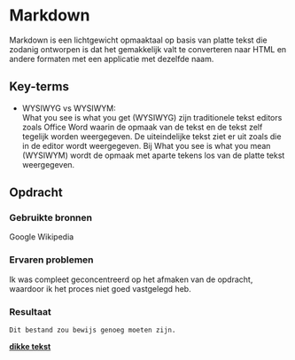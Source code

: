 # Markdown
Markdown is een lichtgewicht opmaaktaal op basis van platte tekst die zodanig ontworpen is dat het gemakkelijk valt te 
converteren naar HTML en andere formaten met een applicatie met dezelfde naam.

## Key-terms
- WYSIWYG vs WYSIWYM:  
What you see is what you get (WYSIWYG) zijn traditionele tekst editors zoals Office Word waarin de opmaak van de tekst 
en de tekst zelf tegelijk worden weergegeven. De uiteindelijke tekst ziet er uit zoals die in de editor wordt weergegeven. 
Bij What you see is what you mean (WYSIWYM) wordt de opmaak met aparte tekens los van de platte tekst weergegeven.

## Opdracht
### Gebruikte bronnen
Google
Wikipedia

### Ervaren problemen
Ik was compleet geconcentreerd op het afmaken van de opdracht, waardoor ik het proces niet goed vastgelegd heb.

### Resultaat
```
Dit bestand zou bewijs genoeg moeten zijn.
```
[**dikke tekst**](https://i.chzbgr.com/thumb1200/4188421/h5830E2E1/funny-face-with-picture-snapped-at-the-worst-moment-or-best-moment-depending-on-how-you-look-at-it)
